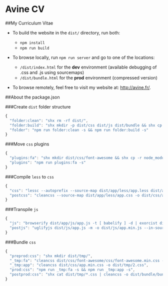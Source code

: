 # Avine CV

##My Curriculum Vitae

- To build the website in the `dist/` directory, run both:
  - `npm install`
  - `npm run build`

- To browse locally, run `npm run server` and go to one of the locations:
  - `/dist/index.html` for the **dev** environment (available debugging of .css and .js using sourcemaps)
  - `/dist/bundle.html` for the **prod** environment (compressed version)

- To browse remotely, feel free to visit my website at: http://avine.fr/.

##About the package.json

###Create `dist` folder structure

```javascript
{
  "folder:clean": "shx rm -rf dist/",
  "folder:build": "shx mkdir -p dist/css dist/js dist/bundle && shx cp -r src/** dist/",
  "folder": "npm run folder:clean -s && npm run folder:build -s"
}
```

###Move `css` plugins

```javascript
{
  "plugins:fa": "shx mkdir dist/css/font-awesome && shx cp -r node_modules/font-awesome/css/ node_modules/font-awesome/fonts/ dist/css/font-awesome/",
  "plugins": "npm run plugins:fa -s"
}
```

###Compile `less` to `css`

```javascript
{
  "css": "lessc --autoprefix --source-map dist/app/less/app.less dist/app/less/app.css",
  "postcss": "cleancss --source-map dist/app/less/app.css -o dist/css/app.min.css"
}
```

###Transpile `js`

```javascript
{
  "js": "browserify dist/app/js/app.js -t [ babelify ] -d | exorcist dist/js/app.js.map > dist/js/app.js",
  "postjs": "uglifyjs dist/js/app.js -m -o dist/js/app.min.js --in-source-map dist/js/app.js.map --source-map dist/js/app.min.js.map --source-map-url app.min.js.map --source-map-root app/js"
}
```

###Bundle `css`

```javascript
{
  "preprod:css": "shx mkdir dist/tmp/",
  "_tmp:fa": "cleancss dist/css/font-awesome/css/font-awesome.min.css -o dist/tmp/1.css",
  "_tmp:app": "cleancss dist/css/app.min.css -o dist/tmp/2.css",
  "prod:css": "npm run _tmp:fa -s && npm run _tmp:app -s",
  "postprod:css": "shx cat dist/tmp/*.css | cleancss -o dist/bundle/bundle.min.css --s0"
}
```
